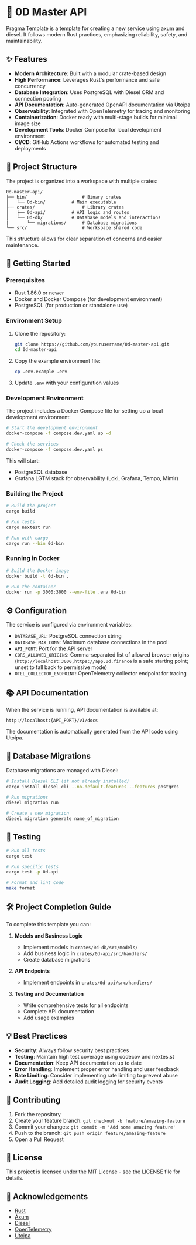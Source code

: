 # 🚀 0D Master API

Pragma Template is a template for creating a new service using axum and diesel. It follows modern Rust practices, emphasizing reliability, safety, and maintainability.

## ✨ Features

- **Modern Architecture**: Built with a modular crate-based design
- **High Performance**: Leverages Rust's performance and safe concurrency
- **Database Integration**: Uses PostgreSQL with Diesel ORM and connection pooling
- **API Documentation**: Auto-generated OpenAPI documentation via Utoipa
- **Observability**: Integrated with OpenTelemetry for tracing and monitoring
- **Containerization**: Docker ready with multi-stage builds for minimal image size
- **Development Tools**: Docker Compose for local development environment
- **CI/CD**: GitHub Actions workflows for automated testing and deployments

## 📂 Project Structure

The project is organized into a workspace with multiple crates:

```
0d-master-api/
├── bin/                     # Binary crates
│   └── 0d-bin/          # Main executable
├── crates/                  # Library crates
│   ├── 0d-api/          # API logic and routes
│   └── 0d-db/           # Database models and interactions
|       └── migrations/      # Database migrations
└── src/                     # Workspace shared code
```

This structure allows for clear separation of concerns and easier maintenance.

## 🏁 Getting Started

### Prerequisites

- Rust 1.86.0 or newer
- Docker and Docker Compose (for development environment)
- PostgreSQL (for production or standalone use)

### Environment Setup

1. Clone the repository:
   ```bash
   git clone https://github.com/yourusername/0d-master-api.git
   cd 0d-master-api
   ```

2. Copy the example environment file:
   ```bash
   cp .env.example .env
   ```

3. Update `.env` with your configuration values

### Development Environment

The project includes a Docker Compose file for setting up a local development environment:

```bash
# Start the development environment
docker-compose -f compose.dev.yaml up -d

# Check the services
docker-compose -f compose.dev.yaml ps
```

This will start:
- PostgreSQL database
- Grafana LGTM stack for observability (Loki, Grafana, Tempo, Mimir)

### Building the Project

```bash
# Build the project
cargo build

# Run tests
cargo nextest run

# Run with cargo
cargo run --bin 0d-bin
```

### Running in Docker

```bash
# Build the Docker image
docker build -t 0d-bin .

# Run the container
docker run -p 3000:3000 --env-file .env 0d-bin
```

## ⚙️ Configuration

The service is configured via environment variables:

- `DATABASE_URL`: PostgreSQL connection string
- `DATABASE_MAX_CONN`: Maximum database connections in the pool
- `API_PORT`: Port for the API server
- `CORS_ALLOWED_ORIGINS`: Comma-separated list of allowed browser origins (`http://localhost:3000,https://app.0d.finance` is a safe starting point; unset to fall back to permissive mode)
- `OTEL_COLLECTOR_ENDPOINT`: OpenTelemetry collector endpoint for tracing

## 📚 API Documentation

When the service is running, API documentation is available at:

```
http://localhost:{API_PORT}/v1/docs
```

The documentation is automatically generated from the API code using Utoipa.

## 🔄 Database Migrations

Database migrations are managed with Diesel:

```bash
# Install Diesel CLI (if not already installed)
cargo install diesel_cli --no-default-features --features postgres

# Run migrations
diesel migration run

# Create a new migration
diesel migration generate name_of_migration
```

## 🧪 Testing

```bash
# Run all tests
cargo test

# Run specific tests
cargo test -p 0d-api

# Format and lint code
make format
```

## 🛠️ Project Completion Guide

To complete this template you can:

1. **Models and Business Logic**
   - Implement models in `crates/0d-db/src/models/`
   - Add business logic in `crates/0d-api/src/handlers/`
   - Create database migrations

2. **API Endpoints**
   - Implement endpoints in `crates/0d-api/src/handlers/`

3. **Testing and Documentation**
   - Write comprehensive tests for all endpoints
   - Complete API documentation
   - Add usage examples

## 💡 Best Practices

- **Security**: Always follow security best practices
- **Testing**: Maintain high test coverage using codecov and nextes.st
- **Documentation**: Keep API documentation up to date
- **Error Handling**: Implement proper error handling and user feedback
- **Rate Limiting**: Consider implementing rate limiting to prevent abuse
- **Audit Logging**: Add detailed audit logging for security events

## 🤝 Contributing

1. Fork the repository
2. Create your feature branch: `git checkout -b feature/amazing-feature`
3. Commit your changes: `git commit -m 'Add some amazing feature'`
4. Push to the branch: `git push origin feature/amazing-feature`
5. Open a Pull Request

## 📝 License

This project is licensed under the MIT License - see the LICENSE file for details.

## 👏 Acknowledgements

- [Rust](https://www.rust-lang.org/)
- [Axum](https://github.com/tokio-rs/axum)
- [Diesel](https://diesel.rs/)
- [OpenTelemetry](https://opentelemetry.io/)
- [Utoipa](https://github.com/juhaku/utoipa)
